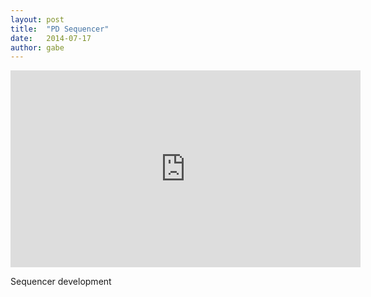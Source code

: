 ```yaml
---
layout: post
title:  "PD Sequencer"
date:   2014-07-17
author: gabe
---
```


<iframe width="560" height="315" src="https://www.youtube.com/embed/5iT1uEcO-bw" frameborder="0" allowfullscreen></iframe>

Sequencer development
